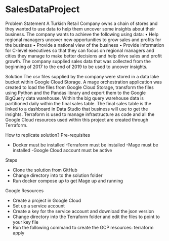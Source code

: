 # SalesDataProject
Problem Statement 
A Turkish Retail Company owns a chain of stores and they wanted to use data to help them uncover some insights about their business. The company wants to achieve the following using data:
•	Help regional managers uncover new opportunities to grow sales and profits for the business 
•	Provide a national view of the business
•	Provide information for C-level executives so that they can focus on regional managers and cities they manage to make better decisions and help drive sales and profit growth. 
The company supplied sales data that was collected from the beginning of 2017 to the end of 2019 to be used to uncover insights. 

Solution 
The csv files supplied by the company were stored in a data lake bucket within Google Cloud Storage. A mage orchestration application was created to load the files from Google Cloud Storage, transform the files using Python and the Pandas library and export them to the Google BigQuery data warehouse. Within the big query warehouse data is partitioned daily within the final sales table. The final sales table is the linked to a dashboard in Data Studio that business will use to get the insights.  Terraform is used to manage infrastructure as code and all the Google Cloud resources used within this project are created through Terraform. 
 
How to replicate solution? 
Pre-requisites
- Docker must be installed
-Terraform must be installed
-Mage must be installed 
-Google Cloud account must be active 

Steps
-	Clone the solution from GitHub 
-	Change directory into to the solution folder 
-	Run docker compose up to get Mage up and running 

Google Resources
-	Create a project in Google Cloud
-	Set up a service account 
-	Create a key for the service account and download the json version 
-	Change directory into the Terraform folder and edit the files to point to your key file
-	Run the following command to create the GCP resources:  terraform apply


